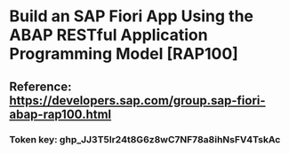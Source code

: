 # Build an SAP Fiori App Using the ABAP RESTful Application Programming Model [RAP100]
## Reference: https://developers.sap.com/group.sap-fiori-abap-rap100.html

### Token key: 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
